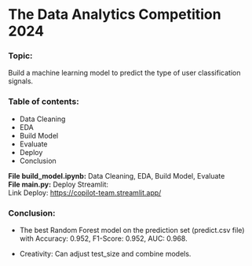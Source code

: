 # The Data Analytics Competition 2024

### **Topic:** 
Build a machine learning model to predict the type of user classification signals.

### **Table of contents:**
- Data Cleaning
- EDA 
- Build Model
- Evaluate
- Deploy
- Conclusion

**File build_model.ipynb:** Data Cleaning, EDA, Build Model, Evaluate \
**File main.py:** Deploy Streamlit: \
Link Deploy: https://copilot-team.streamlit.app/

### **Conclusion:** 
- The best Random Forest model on the prediction set (predict.csv file) with Accuracy: 0.952, F1-Score: 0.952, AUC: 0.968. 

- Creativity: Can adjust test_size and combine models.